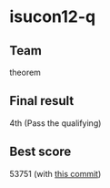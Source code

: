 # isucon12-q

## Team
theorem

## Final result
4th (Pass the qualifying)

## Best score
53751 (with [this commit](https://github.com/mokemoko/isucon12-q/commit/0921050d1137bd382e5b2403e2b40e7ad969eac8))
